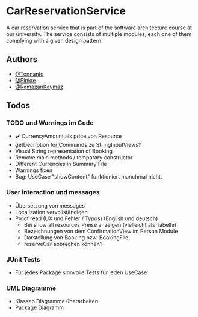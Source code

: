 # CarReservationService
A car reservation service that is part of the software architecture course at our university. The service consists of multiple modules, each one of them complying with a given design pattern. 

## Authors
- [@Tonnanto](https://www.github.com/Tonnanto)
- [@Plploe](https://www.github.com/Plploe)
- [@RamazanKaymaz](https://www.github.com/RamazanKaymaz)

## Todos
### TODO und Warnings im Code
- ✔️ CurrencyAmount als price von Resource
- getDecription for Commands zu StringInoutViews?
- Visual String representation of Booking
- Remove main methods / temporary constructor
- Different Currencies in Summary File
- Warnings fixen
- Bug: UseCase "showContent" funktioniert manchmal nicht.

### User interaction und messages
- Übersetzung von messages
- Localization vervollständigen
- Proof read (UX und Fehler / Typos) (English und deutsch)
   - Bei show all resources Preise anzeigen (vielleicht als Tabelle)
   - Bezeichnungen von dem ConfirmationView im Person Module
   - Darstellung von Booking bzw. BookingFile
   - reserveCar abbrechen können?

### JUnit Tests
- Für jedes Package sinnvolle Tests für jeden UseCase

### UML Diagramme
- Klassen Diagramme überarbeiten
- Package Diagramm